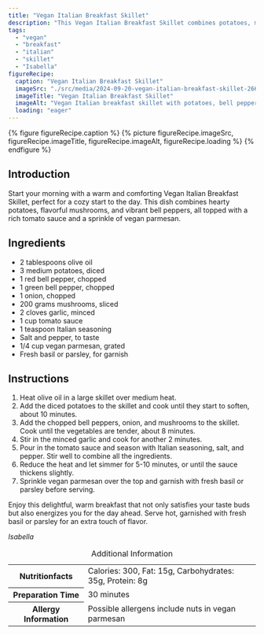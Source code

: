```yaml
---
title: "Vegan Italian Breakfast Skillet"
description: "This Vegan Italian Breakfast Skillet combines potatoes, mushrooms, and bell peppers topped with tomato sauce and vegan parmesan, perfect for a warm start to your day."
tags:
  - "vegan"
  - "breakfast"
  - "italian"
  - "skillet"
  - "Isabella"
figureRecipe: 
  caption: "Vegan Italian Breakfast Skillet"
  imageSrc: "./src/media/2024-09-20-vegan-italian-breakfast-skillet-2665.png"
  imageTitle: "Vegan Italian Breakfast Skillet"
  imageAlt: "Vegan Italian breakfast skillet with potatoes, bell peppers, mushrooms in tomato sauce, garnished with vegan parmesan and basil, on a minimalist table."
  loading: "eager"
---
```


{% figure figureRecipe.caption %}
{% picture figureRecipe.imageSrc, figureRecipe.imageTitle, figureRecipe.imageAlt, figureRecipe.loading %}
{% endfigure %}

## Introduction

Start your morning with a warm and comforting Vegan Italian Breakfast Skillet, perfect for a cozy start to the day. This dish combines hearty potatoes, flavorful mushrooms, and vibrant bell peppers, all topped with a rich tomato sauce and a sprinkle of vegan parmesan.

## Ingredients

- 2 tablespoons olive oil
- 3 medium potatoes, diced
- 1 red bell pepper, chopped
- 1 green bell pepper, chopped
- 1 onion, chopped
- 200 grams mushrooms, sliced
- 2 cloves garlic, minced
- 1 cup tomato sauce
- 1 teaspoon Italian seasoning
- Salt and pepper, to taste
- 1/4 cup vegan parmesan, grated
- Fresh basil or parsley, for garnish

## Instructions

1. Heat olive oil in a large skillet over medium heat.
2. Add the diced potatoes to the skillet and cook until they start to soften, about 10 minutes.
3. Add the chopped bell peppers, onion, and mushrooms to the skillet. Cook until the vegetables are tender, about 8 minutes.
4. Stir in the minced garlic and cook for another 2 minutes.
5. Pour in the tomato sauce and season with Italian seasoning, salt, and pepper. Stir well to combine all the ingredients.
6. Reduce the heat and let simmer for 5-10 minutes, or until the sauce thickens slightly.
7. Sprinkle vegan parmesan over the top and garnish with fresh basil or parsley before serving.

Enjoy this delightful, warm breakfast that not only satisfies your taste buds but also energizes you for the day ahead. Serve hot, garnished with fresh basil or parsley for an extra touch of flavor.

*Isabella*

<table><caption class='sr-only'>Additional Information</caption><tr><th>Nutritionfacts</th><td>Calories: 300, Fat: 15g, Carbohydrates: 35g, Protein: 8g&nbsp;</td></tr><tr><th>Preparation Time</th><td>30 minutes&nbsp;</td></tr><tr><th>Allergy Information</th><td>Possible allergens include nuts in vegan parmesan&nbsp;</td></tr></table>

